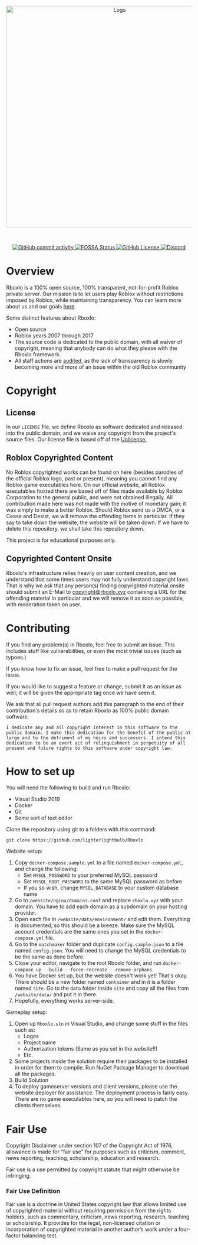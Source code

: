 <p align="center">
<img src="https://github.com/lighterlightbulb/Rboxlo/raw/master/assets/logos/slideshow.gif" alt="Logo" width="600">
<br>
</p>
<br>
<p align="center">

<a href="https://github.com/lighterlightbulb/Rboxlo/commits/master">
	<img src="https://img.shields.io/github/commit-activity/m/lighterlightbulb/Rboxlo" alt="GitHub commit activity">
</a>

<a href="https://app.fossa.io/projects/git%2Bgithub.com%2Flighterlightbulb%2FRboxlo?ref=badge_shield">
	<img src="https://app.fossa.io/api/projects/git%2Bgithub.com%2Flighterlightbulb%2FRboxlo.svg?type=shield" alt="FOSSA Status">
</a>

<a href="https://github.com/lighterlightbulb/Rboxlo/blob/master/LICENSE">
	<img src="https://img.shields.io/github/license/lighterlightbulb/Rboxlo" alt="GitHub License">
</a>

<a href="https://discordapp.com/widget?id=697904229372788807">
	<img src="https://img.shields.io/discord/697904229372788807?logo=discord" alt="Discord">
</a>

</p>

# Overview

Rboxlo is a 100% open source, 100% transparent, not-for-profit Roblox private server. Our mission is to let users play Roblox without restrictions imposed by Roblox, while maintaining transparency. You can learn more about us and our goals [here](https://www.rboxlo.xyz/about/mission).

Some distinct features about Rboxlo:
 - Open source
 - Roblox years 2007 through 2017
 - The source code is dedicated to the public domain, with all waiver of copyright, meaning that anybody can do what they please with the Rboxlo framework.
 - All staff actions are [audited](https://www.rboxlo.xyz/audits/), as the lack of transparency is slowly becoming more and more of an issue within the old Roblox community

# Copyright

## License
In our `LICENSE` file, we define Rboxlo as software dedicated and released into the public domain, and we waive any copyright from the project's source files. Our license file is based off of the [Unlicense.](https://unlicense.org/)

## Roblox Copyrighted Content
No Roblox copyrighted works can be found on here (besides parodies of the official Roblox logo, past or present), meaning you cannot find any Roblox game executables here. On our official website, all Roblox executables hosted there are based off of files made available by Roblox Corporation to the general public, and were not obtained illegally. All contribution made here was not made with the motive of monetary gain; it was simply to make a better Roblox. Should Roblox send us a DMCA, or a Cease and Desist, we will remove the offending items in particular. If they say to take down the website, the website will be taken down. If we have to delete this repository, we shall take this repository down.

This project is for educational purposes only.

## Copyrighted Content Onsite
Rboxlo's infrastructure relies heavily on user content creation, and we understand that some times users may not fully understand copyright laws. That is why we ask that any person(s) finding copyrighted material onsite should submit an E-Mail to copyright@rboxlo.xyz containing a URL for the offending material in particular and we will remove it as soon as possible, with moderation taken on user.

# Contributing

If you find any problem(s) in Rboxlo, feel free to submit an issue. This includes stuff like vulnerabilities, or even the most trivial issues (such as typoes.)

If you know how to fix an issue, feel free to make a pull request for the issue.

If you would like to suggest a feature or change, submit it as an issue as well; it will be given the appropriate tag once we have seen it.

We ask that all pull request authors add this paragraph to the end of their contribution's details so as to retain Rboxlo as 100% public domain software.

```
I dedicate any and all copyright interest in this software to the
public domain. I make this dedication for the benefit of the public at
large and to the detriment of my heirs and successors. I intend this
dedication to be an overt act of relinquishment in perpetuity of all
present and future rights to this software under copyright law.
```

# How to set up

You will need the following to build and run Rboxlo:
- Visual Studio 2019
- Docker
- Git
- Some sort of text editor

Clone the repository using git to a folders with this command:

```
git clone https://github.com/lighterlightbulb/Rboxlo
```

Website setup:
1. Copy `docker-compose.sample.yml` to a file named `docker-compose.yml`, and change the following:
   - Set `MYSQL_PASSWORD` to your preferred MySQL password
   - Set `MYSQL_ROOT_PASSWORD` to the same MySQL password as before
   - If you so wish, change `MYSQL_DATABASE` to your custom database name
2. Go to `/website/nginx/domains.conf` and replace `rboxlo.xyz` with your domain. You have to add each domain as a subdomain on your hosting provider.
3. Open each file in `/website/data/environment/` and edit them. Everything is documented, so this should be a breeze. Make sure the MySQL account credentials are the same ones you set in the `docker-compose.yml` file.
4. Go to the `matchmaker` folder and duplicate `config.sample.json` to a file named `config.json`. You will need to change the MySQL credentials to be the same as done before.
5. Close your editor, navigate to the root Rboxlo folder, and run `docker-compose up --build --force-recreate --remove-orphans`.
6. You have Docker set up, but the website doesn't work yet! That's okay. There should be a new folder named `container` and in it is a folder named `site`. Go to the `data` folder inside `site` and copy all the files from `/website/data/` and put it in there. 
7. Hopefully, everything works server-side.

Gameplay setup:
1. Open up `Rboxlo.sln` in Visual Studio, and change some stuff in the files such as:
   - Logos
   - Project name
   - Authorization tokens (Same as you set in the website!!)
   - Etc.
2. Some projects inside the solution require their packages to be installed in order for them to compile. Run NuGet Package Manager to download all the packages.
3. Build Solution
4. To deploy gameserver versions and client versions, please use the website deployer for assistance. The deployment process is fairly easy. There are no game executables here, so you will need to patch the clients themselves.

# Fair Use

Copyright Disclaimer under section 107 of the Copyright Act of 1976, allowance is made for “fair use” for purposes such as criticism, comment, news reporting, teaching, scholarship, education and research.

Fair use is a use permitted by copyright statute that might otherwise be infringing.

### Fair Use Definition

Fair use is a doctrine in United States copyright law that allows limited use of copyrighted material without requiring permission from the rights holders, such as commentary, criticism, news reporting, research, teaching or scholarship. It provides for the legal, non-licensed citation or incorporation of copyrighted material in another author’s work under a four-factor balancing test.
